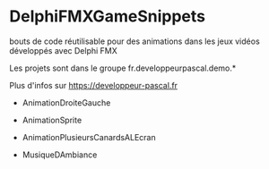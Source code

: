 # DelphiFMXGameSnippets
bouts de code réutilisable pour des animations dans les jeux vidéos développés avec Delphi FMX

Les projets sont dans le groupe fr.developpeurpascal.demo.*

Plus d'infos sur https://developpeur-pascal.fr

* AnimationDroiteGauche

* AnimationSprite

* AnimationPlusieursCanardsALEcran

* MusiqueDAmbiance
